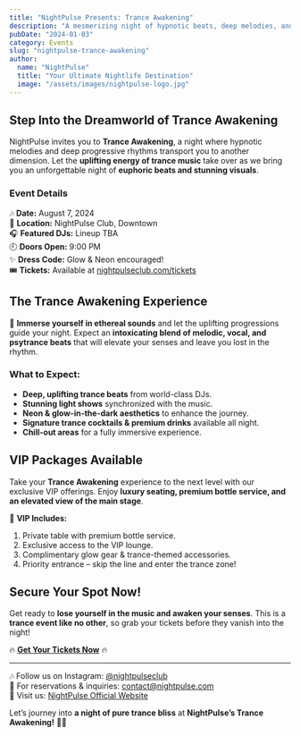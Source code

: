 ```yaml
---
title: "NightPulse Presents: Trance Awakening"
description: "A mesmerizing night of hypnotic beats, deep melodies, and euphoric vibes at NightPulse!"
pubDate: "2024-01-03"
category: Events
slug: "nightpulse-trance-awakening"
author:
  name: "NightPulse"
  title: "Your Ultimate Nightlife Destination"
  image: "/assets/images/nightpulse-logo.jpg"
---
```


## Step Into the Dreamworld of Trance Awakening

NightPulse invites you to **Trance Awakening**, a night where hypnotic melodies and deep progressive rhythms transport you to another dimension. Let the **uplifting energy of trance music** take over as we bring you an unforgettable night of **euphoric beats and stunning visuals**.

### Event Details

🎶 **Date:** August 7, 2024  
📍 **Location:** NightPulse Club, Downtown  
🎧 **Featured DJs:** Lineup TBA  
🕘 **Doors Open:** 9:00 PM  
✨ **Dress Code:** Glow & Neon encouraged!  
🎟 **Tickets:** Available at [nightpulseclub.com/tickets](#)  

## The Trance Awakening Experience

🌌 **Immerse yourself in ethereal sounds** and let the uplifting progressions guide your night. Expect an **intoxicating blend of melodic, vocal, and psytrance beats** that will elevate your senses and leave you lost in the rhythm.

### What to Expect:
- **Deep, uplifting trance beats** from world-class DJs.
- **Stunning light shows** synchronized with the music.
- **Neon & glow-in-the-dark aesthetics** to enhance the journey.
- **Signature trance cocktails & premium drinks** available all night.
- **Chill-out areas** for a fully immersive experience.

## VIP Packages Available

Take your **Trance Awakening** experience to the next level with our exclusive VIP offerings. Enjoy **luxury seating, premium bottle service, and an elevated view of the main stage**.

🌠 **VIP Includes:**
1. Private table with premium bottle service.
2. Exclusive access to the VIP lounge.
3. Complimentary glow gear & trance-themed accessories.
4. Priority entrance – skip the line and enter the trance zone!

## Secure Your Spot Now!

Get ready to **lose yourself in the music and awaken your senses**. This is a **trance event like no other**, so grab your tickets before they vanish into the night!

🔥 **[Get Your Tickets Now](#)** 🔥

---

🎶 Follow us on Instagram: [@nightpulseclub](#)  
📩 For reservations & inquiries: contact@nightpulse.com  
📍 Visit us: [NightPulse Official Website](#)  

Let’s journey into **a night of pure trance bliss** at **NightPulse’s Trance Awakening!** 🌌🎶

